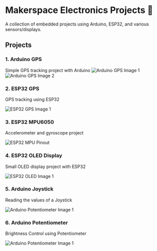 # Makerspace Electronics Projects 🚀

A collection of embedded projects using Arduino, ESP32, and various sensors/displays.

## Projects

### 1. Arduino GPS 
Simple GPS tracking project with Arduino
![Arduino GPS Image 1](arduino-gps/image_1.jpeg)
![Arduino GPS Image 2](arduino-gps/image_2.jpeg)

### 2. ESP32 GPS 
GPS tracking using ESP32 

![ESP32 GPS Image 1](esp32-gps/image_1.jpeg)

### 3. ESP32 MPU6050
Accelerometer and gyroscope project

![ESP32 MPU Pinout](esp32-mpu6050/pin-map-esp32c3.png)

### 4. ESP32 OLED Display 
Small OLED display project with ESP32

![ESP32 OLED Image 1](esp32-oled/image_1.jpeg)

### 5. Arduino Joystick
Reading the values of a Joystick

![Arduino Potentiometer Image 1](arduino-joystick/image_1.jpeg)

### 6. Arduino Potentiometer
Brightness Control using Potentiometer

![Arduino Potentiometer Image 1](arduino-potentiometer/image_1.jpeg)